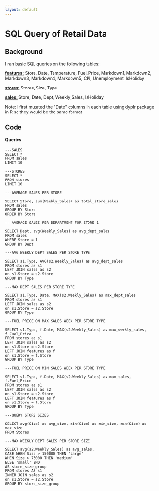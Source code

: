 ```yaml
---
layout: default
---
```


# SQL Query of Retail Data

## Background 

I ran basic SQL queries on the following tables: 

[**features:**](./sql/features.txt) Store, Date, Temperature, Fuel_Price, Markdown1, Markdown2, Markdown3, Markdown4, Markdown5, CPI, Unemployment, IsHoliday

[**stores:**](./sql/stores.csv) Stores, Size, Type

[**sales:**](./sql/sales.txt) Store, Date, Dept, Weekly_Sales, IsHoliday

Note: I first mutated the "Date" columns in each table using dyplr package in R so they would be the same format

## Code

#### Queries
```
---SALES
SELECT *
FROM sales
LIMIT 10

---STORES
SELECT *
FROM stores
LIMIT 10

---AVERAGE SALES PER STORE

SELECT Store, sum(Weekly_Sales) as total_store_sales
FROM sales
GROUP BY Store
ORDER BY Store

---AVERAGE SALES PER DEPARTMENT FOR STORE 1

SELECT Dept, avg(Weekly_Sales) as avg_dept_sales
FROM sales
WHERE Store = 1
GROUP BY Dept

---AVG WEEKLY DEPT SALES PER STORE TYPE

SELECT s1.Type, AVG(s2.Weekly_Sales) as avg_dept_sales
FROM stores as s1
LEFT JOIN sales as s2
on s1.Store = s2.Store
GROUP BY Type

---MAX DEPT SALES PER STORE TYPE

SELECT s1.Type, Date, MAX(s2.Weekly_Sales) as max_dept_sales
FROM stores as s1
LEFT JOIN sales as s2
on s1.Store = s2.Store
GROUP BY Type

---FUEL PRICE ON MAX SALES WEEK PER STORE TYPE

SELECT s1.Type, f.Date, MAX(s2.Weekly_Sales) as max_weekly_sales, f.Fuel_Price
FROM stores as s1
LEFT JOIN sales as s2
on s1.Store = s2.Store
LEFT JOIN features as f
on s1.Store = f.Store
GROUP BY Type

---FUEL PRICE ON MIN SALES WEEK PER STORE TYPE

SELECT s1.Type, f.Date, MAX(s2.Weekly_Sales) as max_sales, f.Fuel_Price
FROM stores as s1
LEFT JOIN sales as s2
on s1.Store = s2.Store
LEFT JOIN features as f
on s1.Store = f.Store
GROUP BY Type

---QUERY STORE SIZES

SELECT avg(Size) as avg_size, min(Size) as min_size, max(Size) as max_size
FROM Stores

---MAX WEEKLY DEPT SALES PER STORE SIZE

SELECT avg(s2.Weekly_Sales) as avg_sales,
CASE WHEN Size > 150000 THEN 'large'
WHEN Size > 75000 THEN 'medium'
ELSE 'small' END 
AS store_size_group
FROM stores AS s1
INNER JOIN sales as s2
on s1.Store = s2.Store
GROUP BY store_size_group

```

